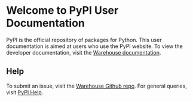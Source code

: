 # Welcome to PyPI User Documentation

PyPI is the official repository of packages for Python.
This user documentation is aimed at users who use the PyPI website.
To view the developer documentation, visit the
[Warehouse documentation](https://docs.pypi.org/).

## Help
To submit an issue, visit the [Warehouse Github repo](https://github.com/pypi).
For general queries, visit [PyPI Help](https://pypi.org/help/).
